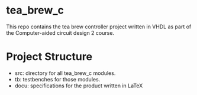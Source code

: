# tea_brew_c
This repo contains the tea brew controller project written in VHDL as part of the Computer-aided circuit design 2 course.

# Project Structure
- src: directory for all tea_brew_c modules.
- tb: testbenches for those modules.
- docu: specifications for the product written in LaTeX